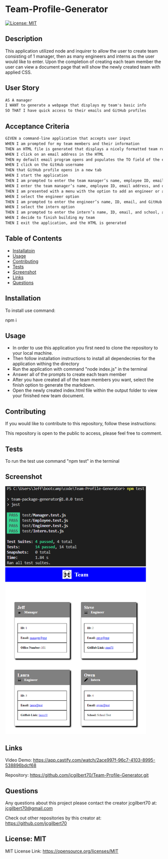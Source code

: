 
  # Team-Profile-Generator
  

  [![License: MIT](https://img.shields.io/badge/License-MIT-yellow.svg)](https://opensource.org/licenses/MIT)
  
 
  ## Description
  This application utilized node and inquirer to allow the user to create team consisting of 1 manager, then as many engineers and interns as the user would like to enter. Upon the completion of creating each team member the user can view a document page that will show the newly created team with applied CSS.


  ## User Story

```md
AS A manager
I WANT to generate a webpage that displays my team's basic info
SO THAT I have quick access to their emails and GitHub profiles
```

## Acceptance Criteria

```md
GIVEN a command-line application that accepts user input
WHEN I am prompted for my team members and their information
THEN an HTML file is generated that displays a nicely formatted team roster based on user input
WHEN I click on an email address in the HTML
THEN my default email program opens and populates the TO field of the email with the address
WHEN I click on the GitHub username
THEN that GitHub profile opens in a new tab
WHEN I start the application
THEN I am prompted to enter the team manager’s name, employee ID, email address, and office number
WHEN I enter the team manager’s name, employee ID, email address, and office number
THEN I am presented with a menu with the option to add an engineer or an intern or to finish building my team
WHEN I select the engineer option
THEN I am prompted to enter the engineer’s name, ID, email, and GitHub username, and I am taken back to the menu
WHEN I select the intern option
THEN I am prompted to enter the intern’s name, ID, email, and school, and I am taken back to the menu
WHEN I decide to finish building my team
THEN I exit the application, and the HTML is generated
```
 
  ## Table of Contents
  - [Installatoin](#installation)
  - [Usage](#usage)
  - [Contributing](#contributing)
  - [Tests](#tests)
  - [Screenshot](#screenshot)
  - [Links](#links)
  - [Questions](#questions)
  
 
  ## Installation
  
  To install use command: 

  npm i
  
 
  ## Usage
  
   - In order to use this application you first need to clone the repository to your local machine.
  - Then follow installation instructions to install all dependecnies for the application withing the directory
  - Run the application with command "node index.js" in the terminal
  - Answer all of the prompts to create each team member
  - After you have created all of the team members you want, select the finish option to generate the markdown.
  - Open the newly created index.html file within the output folder to view your finished new team document.
 
  ## Contributing
  

  If you would like to contribute to this repository, follow these instructions: 
  

  This repository is open to the public to access, please feel free to comment.
  
 
  ## Tests
  
  To run the test use command "npm test" in the terminal

  ## Screenshot

  <img src="./assets/img/tests.PNG" width="450">

  <img src="./assets/img/newTeam.PNG" width="450">

  ## Links

  Video Demo:
  https://app.castify.com/watch/2ace997f-96c7-4103-8995-538896bdcf68

  Repository:
  https://github.com/jcgilbert70/Team-Profile-Generator.git
  
 
  ## Questions
  Any questions about this project please contact the creator jcgilbert70 at:
  jcgilbert70@gmail.com
  

  Check out other repositories by this creator at: https://github.com/jcgilbert70
  

  ## License: MIT
  
 
  MIT License Link: https://opensource.org/licenses/MIT

  

